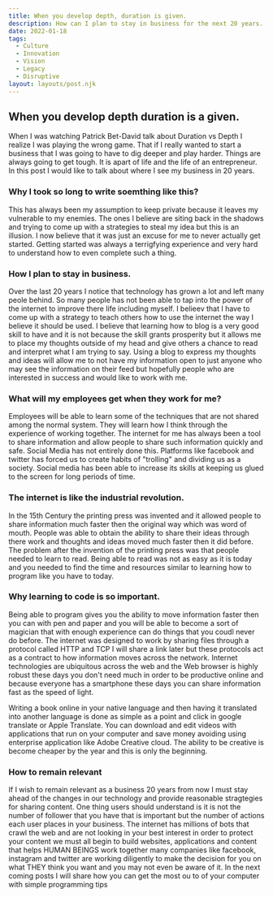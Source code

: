 ```yaml
---
title: When you develop depth, duration is given.
description: How can I plan to stay in business for the next 20 years.
date: 2022-01-18
tags:
  - Culture
  - Innovation
  - Vision
  - Legacy
  - Disruptive
layout: layouts/post.njk
---
```


## When you develop depth duration is a given.

When I was watching Patrick Bet-David talk about Duration vs Depth I realize I was playing the wrong game. That if I really
wanted to start a business that I was going to have to dig deeper and play harder. Things are always going to get tough. It is apart  of life and the life of an entrepreneur. In this post I would like to talk about where I see my business in 20 years.

### Why I took so long to write soemthing like this?

This has always been my assumption to keep private because it leaves my vulnerable to my enemies. The ones I believe are siting back in the shadows and trying to come up with a strategies to steal my idea  but this is an illusion. I now believe that it was just an excuse for me to never actually get started. Getting started was always a terrigfying experience and very hard to understand how to even complete such a thing.

### How I plan to stay in business.

Over the last 20 years I notice that technology has grown a lot and left many peole behind. So many people has not been able to tap into the power of the internet to improve there life including myself. I belieev that I have to come up with a strategy to teach others how to use the internet the way I believe it should be used. I believe that learning how to blog is a very good skill to have and it is not because the skill grants prosperity but it allows me to place my thoughts outside of
my head and give others a chance to read and interpret what I am trying to say. Using a blog to express my thoughts and ideas will allow me to not have my information open to just anyone who may see the information on their feed but hopefully people who are interested in success and would like to work with me.

### What will my employees get when they work for me?

Employees will be able to learn some of the techniques that are not shared among the normal system. They will learn how I think through the experience of working together. The internet for me has always been a tool to share information and allow people to share such information  quickly and safe. Social Media has not entirely done this. Platforms like facebook and twitter has forced us to create habits of "trolling" and dividing us as a society. Social media has been able to
increase its skills at keeping us glued to the screen for long periods of time. 

### The internet is like the industrial revolution.

In the 15th Century the printing press was invented and it allowed people to share information much faster then the original way which was word of mouth. People was able to obtain the ability to share their ideas through there work and thoughts and ideas moved much faster then it did before. The problem after the invention of the printing press was that people needed to learn to read. Being able to read was not as easy as it is today and you needed to find the time and resources
similar to learning how to program like you have to today.

### Why learning to code is so important. 

Being able to program gives you the ability to move information faster then you can with pen and paper and you will be able to become a sort of magician that with enough experience can do things that you coudl never do  before. The internet was designed to work by sharing files through a protocol called HTTP and TCP I will share a link later but these protocols act as a contract to how information moves across the network. Internet technologies are  ubiquitous across the web and the
Web browser is highly robust these days you don't need much in order to be productive online and because everyone has a smartphone these days you can share information fast as the speed of light. 

Writing a book online in your native language and then having it translated into another language is done as simple as a point and click in google translate or Apple Translate. You can download and edit videos with applications that run on your computer and save money avoiding using enterprise application like Adobe Creative cloud. The ability to be creative is become cheaper by the year and this is only the beginning. 

### How to remain relevant

If I wish to remain relevant as a business 20 years from now I must stay ahead of the changes in our technology and provide reasonable stragtegies for sharing content. One thing users should understand is it is not the number of follower that you have that is important but the number of actions each user places in your business. The internet has millions of bots that crawl the web and are not looking in your best interest in order to protect your content we must all begin to build
websites, applications and content that helps HUMAN BEINGS work together  many companies like facebook, instagram and twitter are working diligently to make the decision for you on what THEY think you want and you may not even be aware of it. In the next coming posts I will share how you can get the most ou to of your computer with simple programming tips


